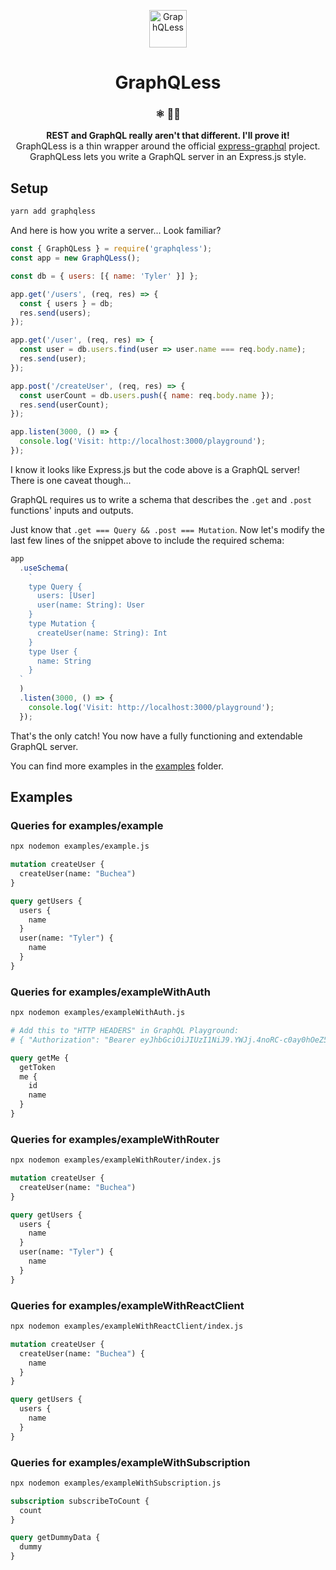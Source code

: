 <p align="center">
    <img alt="GraphQLess" src="examples/logo.png" width="60" />
</p>
<h1 align="center">
  GraphQLess
</h1>
<h3 align="center">
  ⚛️ 🚀🤘
</h3>
<p align="center">
  <strong>REST and GraphQL really aren't that different. I'll prove it!</strong><br>
  GraphQLess is a thin wrapper around the official <a href="https://github.com/graphql/express-graphql">express-graphql</a> project.
  <br />
  GraphQLess lets you write a GraphQL server in an Express.js style.
</p>

## Setup

```bash
yarn add graphqless
```

And here is how you write a server... Look familiar?

```jsx
const { GraphQLess } = require('graphqless');
const app = new GraphQLess();

const db = { users: [{ name: 'Tyler' }] };

app.get('/users', (req, res) => {
  const { users } = db;
  res.send(users);
});

app.get('/user', (req, res) => {
  const user = db.users.find(user => user.name === req.body.name);
  res.send(user);
});

app.post('/createUser', (req, res) => {
  const userCount = db.users.push({ name: req.body.name });
  res.send(userCount);
});

app.listen(3000, () => {
  console.log('Visit: http://localhost:3000/playground');
});
```

I know it looks like Express.js but the code above is a GraphQL server! There is one caveat though...

GraphQL requires us to write a schema that describes the `.get` and `.post` functions' inputs and outputs.

Just know that `.get === Query && .post === Mutation`. Now let's modify the last few lines of the snippet above to include the required schema:

```jsx
app
  .useSchema(
    `
    type Query {
      users: [User]
      user(name: String): User
    }
    type Mutation {
      createUser(name: String): Int
    }
    type User {
      name: String
    }
  `
  )
  .listen(3000, () => {
    console.log('Visit: http://localhost:3000/playground');
  });
```

That's the only catch! You now have a fully functioning and extendable GraphQL server.

You can find more examples in the [examples](/examples) folder.

## Examples

### Queries for examples/example

```bash
npx nodemon examples/example.js
```

```graphql
mutation createUser {
  createUser(name: "Buchea")
}

query getUsers {
  users {
    name
  }
  user(name: "Tyler") {
    name
  }
}
```

### Queries for examples/exampleWithAuth

```bash
npx nodemon examples/exampleWithAuth.js
```

```graphql
# Add this to "HTTP HEADERS" in GraphQL Playground:
# { "Authorization": "Bearer eyJhbGciOiJIUzI1NiJ9.YWJj.4noRC-c0ay0hOeZ5Cgc80MVS0P4p4FrR2lJFzMNSnE4" }

query getMe {
  getToken
  me {
    id
    name
  }
}
```

### Queries for examples/exampleWithRouter

```bash
npx nodemon examples/exampleWithRouter/index.js
```

```graphql
mutation createUser {
  createUser(name: "Buchea")
}

query getUsers {
  users {
    name
  }
  user(name: "Tyler") {
    name
  }
}
```

### Queries for examples/exampleWithReactClient

```bash
npx nodemon examples/exampleWithReactClient/index.js
```

```graphql
mutation createUser {
  createUser(name: "Buchea") {
    name
  }
}

query getUsers {
  users {
    name
  }
}
```

### Queries for examples/exampleWithSubscription

```bash
npx nodemon examples/exampleWithSubscription.js
```

```graphql
subscription subscribeToCount {
  count
}

query getDummyData {
  dummy
}
```
